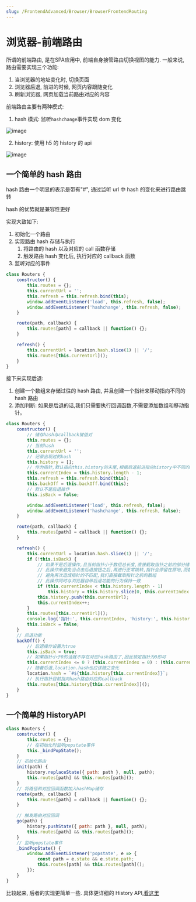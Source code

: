 ```yaml
---
slug: /FrontendAdvanced/Browser/BrowserFrontendRouting
---
```

# 浏览器-前端路由

所谓的前端路由, 是在SPA应用中, 前端自身接管路由切换视图的能力. 一般来说, 路由需要实现三个功能:

1. 当浏览器的地址变化时, 切换页面
2. 浏览器后退, 前进的时候, 网页内容跟随变化
3. 刷新浏览器, 网页加载当前路由对应的内容

前端路由主要有两种模式:

1. hash 模式: 监听`hashchange`事件实现 dom 变化

![image](/assets/2021-3-9/2019-06-01-043729.png)

2. history: 使用 h5 的 history 的 api

![image](/assets/2021-3-9/2019-06-01-043731.png)

## 一个简单的 hash 路由

hash 路由一个明显的表示是带有"#", 通过监听 url 中 hash 的变化来进行路由跳转

hash 的优势就是兼容性更好

实现大致如下:

1. 初始化一个路由
2. 实现路由 hash 存储与执行
    1. 将路由的 hash 以及对应的 call 函数存储
    2. 触发路由 hash 变化后, 执行对应的 callback 函数
3. 监听对应的事件

```js
class Routers {
    constructor() {
        this.routes = {};
        this.currentUrl = '';
        this.refresh = this.refresh.bind(this);
        window.addEventListener('load', this.refresh, false);
        window.addEventListener('hashchange', this.refresh, false);
    }

    route(path, callback) {
        this.routes[path] = callback || function() {};
    }

    refresh() {
        this.currentUrl = location.hash.slice(1) || '/';
        this.routes[this.currentUrl]();
    }
}
```

接下来实现后退:

1. 创建一个数组来存储过往的 hash 路由, 并且创建一个指针来移动指向不同的 hash 路由
2. 添加判断: 如果是后退的话,我们只需要执行回调函数,不需要添加数组和移动指针。

```js
class Routers {
    constructor() {
        // 储存hash与callback键值对
        this.routes = {};
        // 当前hash
        this.currentUrl = '';
        // 记录出现过的hash
        this.history = [];
        // 作为指针,默认指向this.history的末尾,根据后退前进指向history中不同的hash
        this.currentIndex = this.history.length - 1;
        this.refresh = this.refresh.bind(this);
        this.backOff = this.backOff.bind(this);
        // 默认不是后退操作
        this.isBack = false;

        window.addEventListener('load', this.refresh, false);
        window.addEventListener('hashchange', this.refresh, false);
    }

    route(path, callback) {
        this.routes[path] = callback || function() {};
    }

    refresh() {
        this.currentUrl = location.hash.slice(1) || '/';
        if (!this.isBack) {
            // 如果不是后退操作,且当前指针小于数组总长度,直接截取指针之前的部分储存下来
            // 此操作来避免当点击后退按钮之后,再进行正常跳转,指针会停留在原地,而数组添加新hash路由
            // 避免再次造成指针的不匹配,我们直接截取指针之前的数组
            // 此操作同时与浏览器自带后退功能的行为保持一致
            if (this.currentIndex < this.history.length - 1)
                this.history = this.history.slice(0, this.currentIndex + 1);
            this.history.push(this.currentUrl);
            this.currentIndex++;
        }
        this.routes[this.currentUrl]();
        console.log('指针:', this.currentIndex, 'history:', this.history);
        this.isBack = false;
    }
    // 后退功能
    backOff() {
        // 后退操作设置为true
        this.isBack = true;
        // 如果指针小于0的话就不存在对应hash路由了,因此锁定指针为0即可
        this.currentIndex <= 0 ? (this.currentIndex = 0) : (this.currentIndex = this.currentIndex - 1);
        // 随着后退,location.hash也应该随之变化
        location.hash = `#${this.history[this.currentIndex]}`;
        // 执行指针目前指向hash路由对应的callback
        this.routes[this.history[this.currentIndex]]();
    }
}
```

## 一个简单的 HistoryAPI

```js
class Routers {
    constructor() {
        this.routes = {};
        // 在初始化时监听popstate事件
        this._bindPopState();
    }
    // 初始化路由
    init(path) {
        history.replaceState({ path: path }, null, path);
        this.routes[path] && this.routes[path]();
    }
    // 将路径和对应回调函数加入hashMap储存
    route(path, callback) {
        this.routes[path] = callback || function() {};
    }

    // 触发路由对应回调
    go(path) {
        history.pushState({ path: path }, null, path);
        this.routes[path] && this.routes[path]();
    }
    // 监听popstate事件
    _bindPopState() {
        window.addEventListener('popstate', e => {
            const path = e.state && e.state.path;
            this.routes[path] && this.routes[path]();
        });
    }
}
```

比较起来, 后者的实现更简单一些. 具体更详细的 History API,[看这里](https://developer.mozilla.org/zh-CN/docs/Web/API/History)
